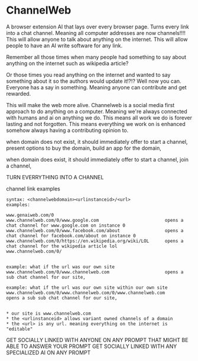 # ChannelWeb

A browser extension AI that lays over every browser page.
Turns every link into a chat channel.
Meaning all computer addresses are now channels!!!!
This will allow anyone to talk about anything on the internet.
This will allow people to have an AI write software for any link.

Remember all those times when many people had something
to say about anything on the internet such as wikipedia article?

Or those times you read anything on the internet and wanted to say something
about it so the authors would update it!?!?
Well now you can. Everyone has a say in something.
Meaning anyone can contribute and get rewarded.

This will make the web more alive.
Channelweb is a social media first approach to
do anything on a computer. Meaning we're always connected
with humans and ai on anything we do.
This means all work we do is forever lasting
and not forgotten. This means everything
we work on is enhanced somehow always having
a contributing opinion to.

when domain does not exist, it should immediately offer to
    start a channel,
    present options to buy the domain,
    build an app for the domain,

when domain does exist, it should immediately offer to
    start a channel,
    join a channel,


TURN EVERRYTHING INTO A CHANNEL

channel link examples

    syntax: <channelwebdomain><urlinstanceid>/<url>
    examples:
    
    www.genaiweb.com/0
    www.channelweb.com/0/www.google.com                         opens a chat channel for www.google.com on instance 0
    www.channelweb.com/0/www.facebook.com/about                 opens a chat channel for facebook.com/about on instance 0
    www.channelweb.com/0/https://en.wikipedia.org/wiki/LOL      opens a chat channel for the wikipedia article lol
    www.channelweb.com/0/


    example: what if the url was our own site
    www.channelweb.com/0/www.channelweb.com                     opens a sub chat channel for our site,

    example: what if the url was our own site within our own site
    www.channelweb.com/0/www.channelweb.com/0/www.channelweb.com        opens a sub sub chat channel for our site,


    * our site is www.channelweb.com
    * the <urlinstanceid> allows variant owned channels of a domain
    * the <url> is any url. meaning everything on the internet is "editable"

GET SOCIALLY LINKED WITH ANYONE ON ANY PROMPT THAT MIGHT BE ABLE TO ANSWER YOUR PROMPT
GET SOCIALLY LINKED WITH ANY SPECIALIZED AI ON ANY PROMPT

